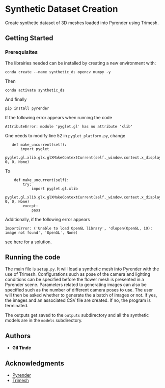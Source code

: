 # Synthetic Dataset Creation

Create synthetic dataset of 3D meshes loaded into Pyrender using Trimesh.

## Getting Started

### Prerequisites

The librairies needed can be installed by creating a new environment with:
```
conda create --name synthetic_ds opencv numpy -y
```
Then 
```
conda activate synthetic_ds
```
And finally
```
pip install pyrender
```

If the following error appears when running the code
```
AttributeError: module 'pyglet.gl' has no attribute 'xlib'
```
One needs to modify line 52 in `pyglet_platform.py`, change 

```
   def make_uncurrent(self):
       import pyglet
       pyglet.gl.xlib.glx.glXMakeContextCurrent(self._window.context.x_display, 0, 0, None)
```
To 
```
    def make_uncurrent(self):
        try:
            import pyglet.gl.xlib
            pyglet.gl.xlib.glx.glXMakeContextCurrent(self._window.context.x_display, 0, 0, None)
        except:
            pass
```
Additionally, if the following error appears
```
ImportError: ('Unable to load OpenGL library', 'dlopen(OpenGL, 10): image not found', 'OpenGL', None)
```
see [here](https://github.com/PixarAnimationStudios/USD/issues/1372#issuecomment-716925973) for a solution.

## Running the code

The main file is `setup.py`. It will load a synthetic mesh into Pyrender with the use of Trimesh. Configurations such as pose of the camera and lighting conditions can be specified before the flower mesh is presented in a Pyrender scene. Parameters related to generating images can also be specified such as the number of different camera poses to use. The user will then be asked whether to generate the a batch of images or not. If yes, the images and an associated CSV file are created. If no, the program is terminated.

The outputs get saved to the `outputs` subdirectory and all the synthetic models are in the `models` subdirectory.

## Authors

* **Gil Tinde** 


## Acknowledgments

* [Pyrender](https://pyrender.readthedocs.io/en/latest/)
* [Trimesh](https://trimsh.org/)
